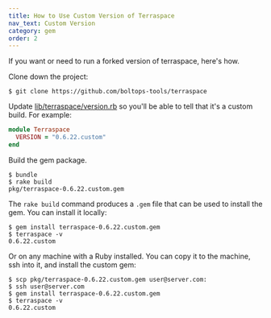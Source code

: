 ```yaml
---
title: How to Use Custom Version of Terraspace
nav_text: Custom Version
category: gem
order: 2
---
```


If you want or need to run a forked version of terraspace, here's how.

Clone down the project:

    $ git clone https://github.com/boltops-tools/terraspace

Update [lib/terraspace/version.rb](https://github.com/boltops-tools/terraspace/blob/master/lib/terraspace/version.rb) so you'll be able to tell that it's a custom build.  For example:

```ruby
module Terraspace
  VERSION = "0.6.22.custom"
end
```

Build the gem package.

    $ bundle
    $ rake build
    pkg/terraspace-0.6.22.custom.gem

The `rake build` command produces a `.gem` file that can be used to install the gem. You can install it locally:

    $ gem install terraspace-0.6.22.custom.gem
    $ terraspace -v
    0.6.22.custom


Or on any machine with a Ruby installed. You can copy it to the machine, ssh into it, and install the custom gem:

    $ scp pkg/terraspace-0.6.22.custom.gem user@server.com:
    $ ssh user@server.com
    $ gem install terraspace-0.6.22.custom.gem
    $ terraspace -v
    0.6.22.custom
